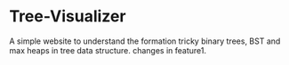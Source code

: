 # Tree-Visualizer

A simple website to understand the formation tricky binary trees, BST and max heaps in tree data structure.
changes in feature1.